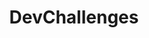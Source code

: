 ---
title: 'DevChallenges'
description: 'Practice with Real Life Coding Projects'
link: 'https://devchallenges.io/'
imageURL: 'https://res.cloudinary.com/dc6mrv5cb/image/upload/v1718796060/personal-resources/challenges/devchallenges.io__hr7e9w_r8z1pp.webp'
---